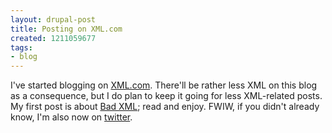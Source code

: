 ```yaml
---
layout: drupal-post
title: Posting on XML.com
created: 1211059677
tags:
- blog
---
```

I've started blogging on [XML.com][1]. There'll be rather less XML on this blog as a consequence, but I do plan to keep it going for less XML-related posts. My first post is about [Bad XML][2]; read and enjoy. FWIW, if you didn't already know, I'm also now on [twitter][3].

[1]: http://www.xml.com/ "XML.com"
[2]: http://www.oreillynet.com/xml/blog/2008/05/bad_xml.html "XML.com: Bad XML"
[3]: http://www.twitter.com/JeniT "twitter: JeniT"

<!--break-->
